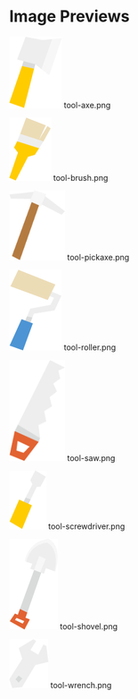 # Image Previews

<img src="tool-axe.png" style="max-width:100px;" /> tool-axe.png<br>

<img src="tool-brush.png" style="max-width:100px;" /> tool-brush.png<br>

<img src="tool-pickaxe.png" style="max-width:100px;" /> tool-pickaxe.png<br>

<img src="tool-roller.png" style="max-width:100px;" /> tool-roller.png<br>

<img src="tool-saw.png" style="max-width:100px;" /> tool-saw.png<br>

<img src="tool-screwdriver.png" style="max-width:100px;" /> tool-screwdriver.png<br>

<img src="tool-shovel.png" style="max-width:100px;" /> tool-shovel.png<br>

<img src="tool-wrench.png" style="max-width:100px;" /> tool-wrench.png<br>

